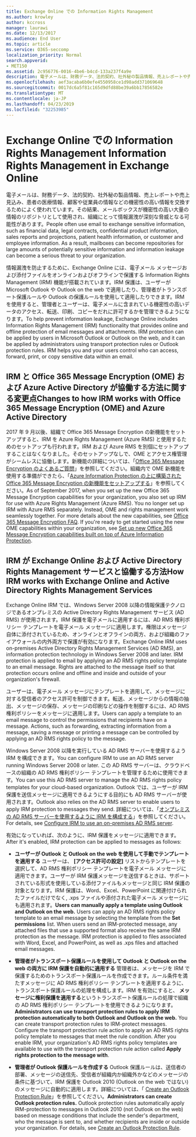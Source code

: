 ```yaml
---
title: Exchange Online での Information Rights Management
ms.author: krowley
author: kccross
manager: laurawi
ms.date: 12/13/2017
ms.audience: End User
ms.topic: article
ms.service: O365-seccomp
localization_priority: Normal
search.appverid:
- MET150
ms.assetid: 2c956776-0016-4be6-b4cd-133a237f4a9e
description: 電子メールは、財務データ、法的契約、社外秘の製品情報、売上レポートや売上見込み、患者の医療情報、顧客や従業員の情報などの機密性の高い情報を交換するためによく使われています。その結果、メールボックスが機密性の高い大量の情報のリポジトリとして使用され、組織にとって情報漏洩が深刻な脅威となる可能性があります。
ms.openlocfilehash: aef3acaba6b0efe4550958ce1d98add371069648
ms.sourcegitcommit: 0017dc6a5f81c165d9dfd88be39a6bb17856582e
ms.translationtype: MT
ms.contentlocale: ja-JP
ms.lasthandoff: 04/23/2019
ms.locfileid: "32253985"
---
```

# <a name="information-rights-management-in-exchange-online"></a><span data-ttu-id="796af-104">Exchange Online での Information Rights Management </span><span class="sxs-lookup"><span data-stu-id="796af-104">Information Rights Management in Exchange Online</span></span>

<span data-ttu-id="796af-p102">電子メールは、財務データ、法的契約、社外秘の製品情報、売上レポートや売上見込み、患者の医療情報、顧客や従業員の情報などの機密性の高い情報を交換するためによく使われています。その結果、メールボックスが機密性の高い大量の情報のリポジトリとして使用され、組織にとって情報漏洩が深刻な脅威となる可能性があります。</span><span class="sxs-lookup"><span data-stu-id="796af-p102">People often use email to exchange sensitive information, such as financial data, legal contracts, confidential product information, sales reports and projections, patient health information, or customer and employee information. As a result, mailboxes can become repositories for large amounts of potentially sensitive information and information leakage can become a serious threat to your organization.</span></span>
  
<span data-ttu-id="796af-p103">情報漏洩を防止するために、Exchange Online には、電子メール メッセージおよび添付ファイルをオンラインおよびオフラインで保護する Information Rights Management (IRM) 機能が搭載されています。IRM 保護は、ユーザーが Microsoft Outlook や Outlook on the web で適用したり、管理者がトランスポート保護ルールや Outlook の保護ルールを使用して適用したりできます。IRM を使用すると、管理者とユーザーは、電子メールに含まれている機密性の高いデータのアクセス、転送、印刷、コピーをだれに許可するかを管理できるようになります。</span><span class="sxs-lookup"><span data-stu-id="796af-p103">To help prevent information leakage, Exchange Online includes Information Rights Management (IRM) functionality that provides online and offline protection of email messages and attachments. IRM protection can be applied by users in Microsoft Outlook or Outlook on the web, and it can be applied by administrators using transport protection rules or Outlook protection rules. IRM helps you and your users control who can access, forward, print, or copy sensitive data within an email.</span></span>
  
## <a name="changes-to-how-irm-works-with-office-365-message-encryption-ome-and-azure-active-directory"></a><span data-ttu-id="796af-110">IRM と Office 365 Message Encryption (OME) および Azure Active Directory が協働する方法に関する変更点</span><span class="sxs-lookup"><span data-stu-id="796af-110">Changes to how IRM works with Office 365 Message Encryption (OME) and Azure Active Directory</span></span>

<span data-ttu-id="796af-p104">2017 年 9 月以後、組織で Office 365 Message Encryption の新機能をセットアップすると、IRM を Azure Rights Management (Azure RMS) と使用するためのセットアップも行われます。IRM および Azure RMS を別個にセットアップすることはなくなりました。そのセットアップなしで、OME とアクセス権管理がシームレスに協働します。新機能の詳細については、「[Office 365 Message Encryption のよくあるご質問](https://support.office.com/article/0432dce9-d9b6-4e73-8a13-4a932eb0081e)」を参照してください。組織内で OME 新機能を使用する準備ができたら、「[Azure Information Protection の上に構築された Office 365 Message Encryption の新機能をセットアップする](https://support.office.com/article/7ff0c040-b25c-4378-9904-b1b50210d00e)」を参照してください。</span><span class="sxs-lookup"><span data-stu-id="796af-p104">As of September 2017, when you set up the new Office 365 Message Encryption capabilities for your organization, you also set up IRM for use with Azure Rights Management (Azure RMS). You no longer set up IRM with Azure RMS separately. Instead, OME and rights management work seamlessly together. For more details about the new capabilities, see [Office 365 Message Encryption FAQ](https://support.office.com/article/0432dce9-d9b6-4e73-8a13-4a932eb0081e). If you're ready to get started using the new OME capabilities within your organization, see [Set up new Office 365 Message Encryption capabilities built on top of Azure Information Protection](https://support.office.com/article/7ff0c040-b25c-4378-9904-b1b50210d00e).</span></span>
  
## <a name="how-irm-works-with-exchange-online-and-active-directory-rights-management-services"></a><span data-ttu-id="796af-116">IRM が Exchange Online および Active Directory Rights Management サービスと協働する方法</span><span class="sxs-lookup"><span data-stu-id="796af-116">How IRM works with Exchange Online and Active Directory Rights Management Services</span></span>

<span data-ttu-id="796af-p105">Exchange Online IRM では、Windows Server 2008 以降の情報保護テクノロジであるオンプレミスの Active Directory Rights Management サービス (AD RMS) が使用されます。IRM 保護を電子メールに適用するには、AD RMS 権利ポリシー テンプレートを電子メール メッセージに適用します。権限はメッセージ自体に添付されているため、オンラインとオフラインの両方、および組織のファイアウォールの内外両方で保護が有効になります。</span><span class="sxs-lookup"><span data-stu-id="796af-p105">Exchange Online IRM uses on-premises Active Directory Rights Management Services (AD RMS), an information protection technology in Windows Server 2008 and later. IRM protection is applied to email by applying an AD RMS rights policy template to an email message. Rights are attached to the message itself so that protection occurs online and offline and inside and outside of your organization's firewall.</span></span>
  
<span data-ttu-id="796af-p106">ユーザーは、電子メール メッセージにテンプレートを適用して、メッセージに対する受信者のアクセス許可を制御できます。転送、メッセージからの情報の抽出、メッセージの保存、メッセージの印刷などの操作を制御するには、AD RMS 権利ポリシーをメッセージに適用します。</span><span class="sxs-lookup"><span data-stu-id="796af-p106">Users can apply a template to an email message to control the permissions that recipients have on a message. Actions, such as forwarding, extracting information from a message, saving a message or printing a message can be controlled by applying an AD RMS rights policy to the message.</span></span>
  
<span data-ttu-id="796af-122">Windows Server 2008 以降を実行している AD RMS サーバーを使用するよう IRM を構成できます。</span><span class="sxs-lookup"><span data-stu-id="796af-122">You can configure IRM to use an AD RMS server running Windows Server 2008 or later.</span></span> <span data-ttu-id="796af-123">この AD RMS サーバーは、クラウドベースの組織の AD RMS 権利ポリシー テンプレートを管理するために使用できます。</span><span class="sxs-lookup"><span data-stu-id="796af-123">You can use this AD RMS server to manage the AD RMS rights policy templates for your cloud-based organization.</span></span> <span data-ttu-id="796af-124">Outlook では、ユーザーが IRM 保護を送信メッセージに適用できるようにする目的にも AD RMS サーバーが使用されます。</span><span class="sxs-lookup"><span data-stu-id="796af-124">Outlook also relies on the AD RMS server to enable users to apply IRM protection to messages they send.</span></span> <span data-ttu-id="796af-125">詳細については、「[オンプレミスの AD RMS サーバーを使用するように IRM を構成する](configure-irm-to-use-an-on-premises-ad-rms-server.md)」を参照してください。</span><span class="sxs-lookup"><span data-stu-id="796af-125">For details, see [Configure IRM to use an on-premises AD RMS server](configure-irm-to-use-an-on-premises-ad-rms-server.md).</span></span> 
  
<span data-ttu-id="796af-126">有効になっていれば、次のように、IRM 保護をメッセージに適用できます。</span><span class="sxs-lookup"><span data-stu-id="796af-126">After it's enabled, IRM protection can be applied to messages as follows:</span></span>
  
- <span data-ttu-id="796af-p108">**ユーザーが Outlook と Outlook on the web を使用して手動でテンプレートを適用する** ユーザーは、 **[アクセス許可の設定]** リストからテンプレートを選択して、AD RMS 権利ポリシー テンプレートを電子メール メッセージに適用できます。ユーザーが IRM 保護メッセージを送信するときは、サポートされている形式を使用している添付ファイルもメッセージと同じ IRM 保護の対象となります。IRM 保護は、Word、Excel、PowerPoint に関連付けられたファイルだけでなく, .xps ファイルや添付された電子メール メッセージにも適用されます。</span><span class="sxs-lookup"><span data-stu-id="796af-p108">**Users can manually apply a template using Outlook and Outlook on the web.** Users can apply an AD RMS rights policy template to an email message by selecting the template from the **Set permissions** list. When users send an IRM-protected message, any attached files that use a supported format also receive the same IRM protection as the message. IRM protection is applied to files associated with Word, Excel, and PowerPoint, as well as .xps files and attached email messages.</span></span> 
    
- <span data-ttu-id="796af-p109">**管理者がトランスポート保護ルールを使用して Outlook と Outlook on the web の両方に IRM 保護を自動的に適用する** 管理者は、メッセージを IRM で保護するためのトランスポート保護ルールを作成できます。ルール条件を満たすメッセージに AD RMS 権利ポリシー テンプレートを適用するように、トランスポート保護ルールの処理を構成します。IRM を有効にすると、 **メッセージに権利保護を適用する**というトランスポート保護ルールの処理で組織の AD RMS 権利ポリシー テンプレートを使用できるようになります。</span><span class="sxs-lookup"><span data-stu-id="796af-p109">**Administrators can use transport protection rules to apply IRM protection automatically to both Outlook and Outlook on the web.** You can create transport protection rules to IRM-protect messages. Configure the transport protection rule action to apply an AD RMS rights policy template to messages that meet the rule condition. After you enable IRM, your organization's AD RMS rights policy templates are available to use with the transport protection rule action called **Apply rights protection to the message with**.</span></span>
    
- <span data-ttu-id="796af-p110">**管理者が Outlook 保護ルールを作成する** Outlook 保護ルールは、送信者の部署、メッセージの送信先、受信者が組織内か組織外かなどのメッセージの条件に基づいて、IRM 保護を Outlook 2010 (Outlook on the web ではない) のメッセージに自動的に適用します。詳細については、「 [Create an Outlook Protection Rule](http://technet.microsoft.com/library/da64750d-faaf-44de-ad8c-888eba7fbdbf.aspx)」を参照してください。</span><span class="sxs-lookup"><span data-stu-id="796af-p110">**Administrators can create Outlook protection rules.** Outlook protection rules automatically apply IRM-protection to messages in Outlook 2010 (not Outlook on the web) based on message conditions that include the sender's department, who the message is sent to, and whether recipients are inside or outside your organization. For details, see [Create an Outlook Protection Rule](http://technet.microsoft.com/library/da64750d-faaf-44de-ad8c-888eba7fbdbf.aspx).</span></span>
    

